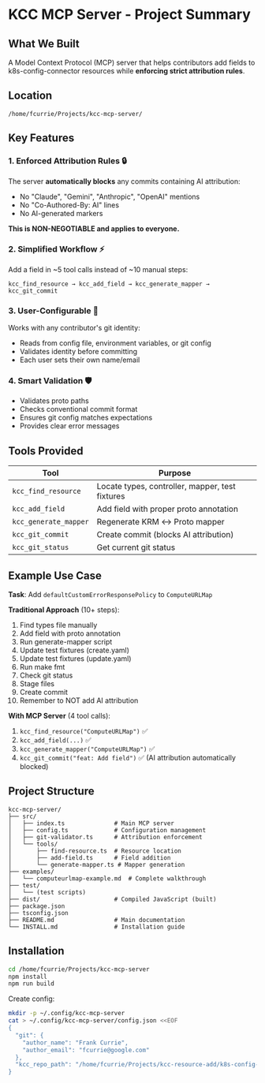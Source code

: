 # KCC MCP Server - Project Summary

## What We Built

A Model Context Protocol (MCP) server that helps contributors add fields to k8s-config-connector resources while **enforcing strict attribution rules**.

## Location

```
/home/fcurrie/Projects/kcc-mcp-server/
```

## Key Features

### 1. **Enforced Attribution Rules** 🔒
The server **automatically blocks** any commits containing AI attribution:
- No "Claude", "Gemini", "Anthropic", "OpenAI" mentions
- No "Co-Authored-By: AI" lines
- No AI-generated markers

**This is NON-NEGOTIABLE and applies to everyone.**

### 2. **Simplified Workflow** ⚡
Add a field in ~5 tool calls instead of ~10 manual steps:

```
kcc_find_resource → kcc_add_field → kcc_generate_mapper → kcc_git_commit
```

### 3. **User-Configurable** 👤
Works with any contributor's git identity:
- Reads from config file, environment variables, or git config
- Validates identity before committing
- Each user sets their own name/email

### 4. **Smart Validation** 🛡️
- Validates proto paths
- Checks conventional commit format
- Ensures git config matches expectations
- Provides clear error messages

## Tools Provided

| Tool | Purpose |
|------|---------|
| `kcc_find_resource` | Locate types, controller, mapper, test fixtures |
| `kcc_add_field` | Add field with proper proto annotation |
| `kcc_generate_mapper` | Regenerate KRM ↔ Proto mapper |
| `kcc_git_commit` | Create commit (blocks AI attribution) |
| `kcc_git_status` | Get current git status |

## Example Use Case

**Task**: Add `defaultCustomErrorResponsePolicy` to `ComputeURLMap`

**Traditional Approach** (10+ steps):
1. Find types file manually
2. Add field with proto annotation
3. Run generate-mapper script
4. Update test fixtures (create.yaml)
5. Update test fixtures (update.yaml)
6. Run make fmt
7. Check git status
8. Stage files
9. Create commit
10. Remember to NOT add AI attribution

**With MCP Server** (4 tool calls):
1. `kcc_find_resource("ComputeURLMap")` ✅
2. `kcc_add_field(...)` ✅
3. `kcc_generate_mapper("ComputeURLMap")` ✅
4. `kcc_git_commit("feat: Add field")` ✅ (AI attribution automatically blocked)

## Project Structure

```
kcc-mcp-server/
├── src/
│   ├── index.ts              # Main MCP server
│   ├── config.ts             # Configuration management
│   ├── git-validator.ts      # Attribution enforcement
│   └── tools/
│       ├── find-resource.ts  # Resource location
│       ├── add-field.ts      # Field addition
│       └── generate-mapper.ts # Mapper generation
├── examples/
│   └── computeurlmap-example.md  # Complete walkthrough
├── test/
│   └── (test scripts)
├── dist/                     # Compiled JavaScript (built)
├── package.json
├── tsconfig.json
├── README.md                 # Main documentation
└── INSTALL.md                # Installation guide
```

## Installation

```bash
cd /home/fcurrie/Projects/kcc-mcp-server
npm install
npm run build
```

Create config:
```bash
mkdir -p ~/.config/kcc-mcp-server
cat > ~/.config/kcc-mcp-server/config.json <<EOF
{
  "git": {
    "author_name": "Frank Currie",
    "author_email": "fcurrie@google.com"
  },
  "kcc_repo_path": "/home/fcurrie/Projects/kcc-resource-add/k8s-config-connector"
}
